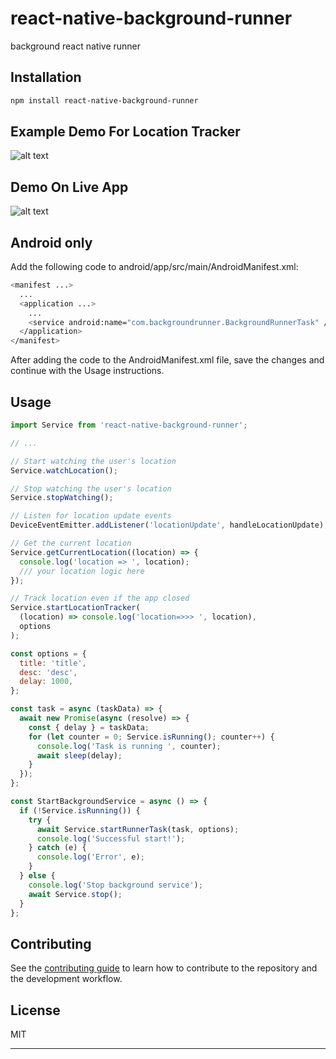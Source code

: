 # react-native-background-runner

background react native runner

## Installation

```sh
npm install react-native-background-runner
```

## Example Demo For Location Tracker

![alt text](https://github.com/mhmdnasser124/react-native-background-runner/blob/main/Screenshots/LocationTracker.gif 'Location Tracker')

## Demo On Live App

![alt text](https://github.com/mhmdnasser124/react-native-background-runner/blob/main/Screenshots/live_demo.gif 'Location Tracker')

## Android only

Add the following code to android/app/src/main/AndroidManifest.xml:

```sh
<manifest ...>
  ...
  <application ...>
    ...
    <service android:name="com.backgroundrunner.BackgroundRunnerTask" />
  </application>
</manifest>
```

After adding the code to the AndroidManifest.xml file, save the changes and continue with the Usage instructions.

## Usage

```js
import Service from 'react-native-background-runner';

// ...

// Start watching the user's location
Service.watchLocation();

// Stop watching the user's location
Service.stopWatching();

// Listen for location update events
DeviceEventEmitter.addListener('locationUpdate', handleLocationUpdate);

// Get the current location
Service.getCurrentLocation((location) => {
  console.log('location => ', location);
  /// your location logic here
});

// Track location even if the app closed
Service.startLocationTracker(
  (location) => console.log('location=>>> ', location),
  options
);

const options = {
  title: 'title',
  desc: 'desc',
  delay: 1000,
};

const task = async (taskData) => {
  await new Promise(async (resolve) => {
    const { delay } = taskData;
    for (let counter = 0; Service.isRunning(); counter++) {
      console.log('Task is running ', counter);
      await sleep(delay);
    }
  });
};

const StartBackgroundService = async () => {
  if (!Service.isRunning()) {
    try {
      await Service.startRunnerTask(task, options);
      console.log('Successful start!');
    } catch (e) {
      console.log('Error', e);
    }
  } else {
    console.log('Stop background service');
    await Service.stop();
  }
};
```

## Contributing

See the [contributing guide](CONTRIBUTING.md) to learn how to contribute to the repository and the development workflow.

## License

MIT

---
